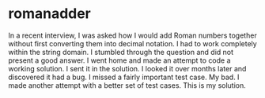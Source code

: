romanadder
==========

In a recent interview, I was asked how I would add Roman numbers together without first
converting them into decimal notation.  I had to work completely within the string domain.
I stumbled through the question and did not present a good answer.  I went home and made an attempt
to code a working solution.  I sent it in the solution.  I looked it over months later and
discovered it had a bug.  I missed a fairly important test case.  My bad.  I made another attempt with
a better set of test cases.  This is my solution.

